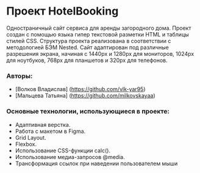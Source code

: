 # Проект HotelBooking
Одностраничный сайт сервиса для аренды загородного дома.
Проект создан с помощью языка гипер текстовой разметки HTML и таблицы стилей CSS. Структура проекта
реализована в соответствии с методологией БЭМ Nested.
Сайт адаптирован под различные разрешения экрана, начиная с 1440px и 1280px для мониторов, 1024px для ноутбуков, 768px для планшетов и 320px для телефонов.
### Авторы:
* [Волков Владислав] (https://github.com/vlk-yar95)
* [Мальцева Татьяна] (https://github.com/milkovskayaa)
### Основные технологии, использующиеся в проекте:
* Адаптивная верстка.
* Работа с макетом в Figma.
* Grid Layout.
* Flexbox.
* Использование CSS-функции calc().
* Использование медиа-запросов @media.
* Трансформация ссылок при наведении пользователем мыши


